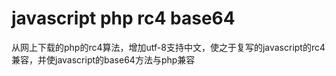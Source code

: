 javascript php rc4 base64
===============================
从网上下载的php的rc4算法，增加utf-8支持中文，使之于复写的javascript的rc4兼容，并使javascript的base64方法与php兼容
